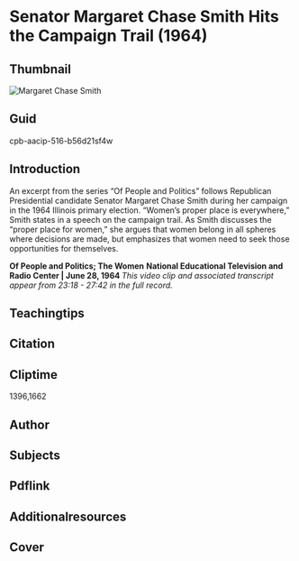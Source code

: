 # Senator Margaret Chase Smith Hits the Campaign Trail (1964)

## Thumbnail

![Margaret Chase Smith](https://s3.amazonaws.com/americanarchive.org/primary_source_sets/3_Feminism.jpg "Margaret Chase Smith")


## Guid
cpb-aacip-516-b56d21sf4w

## Introduction

An excerpt from the series “Of People and Politics” follows Republican Presidential candidate Senator Margaret Chase Smith during her campaign in the 1964 Illinois primary election. “Women’s proper place is everywhere,” Smith states in a speech on the campaign trail. As Smith discusses the “proper place for women,” she argues that women belong in all spheres where decisions are made, but emphasizes that women need to seek those opportunities for themselves.

<b>Of People and Politics; The Women</b>
<b>National Educational Television and Radio Center | June 28, 1964 </b>
<i>This video clip and associated transcript appear from 23:18 - 27:42 in the full record.</i>

## Teachingtips

## Citation

## Cliptime

1396,1662

## Author
## Subjects
## Pdflink
## Additionalresources
## Cover

